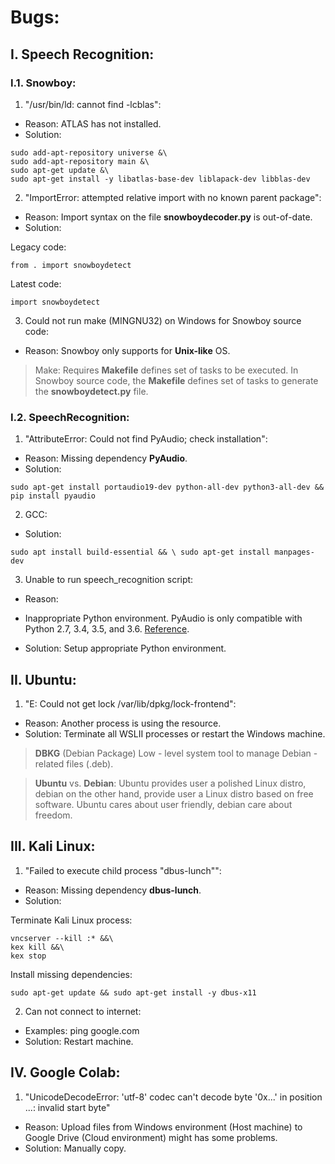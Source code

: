 # Bugs: 
## I. Speech Recognition: 
### I.1. Snowboy: 

1. "/usr/bin/ld: cannot find -lcblas": 
* Reason: ATLAS has not installed.
* Solution:
```
sudo add-apt-repository universe &\
sudo add-apt-repository main &\
sudo apt-get update &\
sudo apt-get install -y libatlas-base-dev liblapack-dev libblas-dev
```

2. "ImportError: attempted relative import with no known parent package": 
* Reason: Import syntax on the file **snowboydecoder.py** is out-of-date.
* Solution: 

Legacy code: 
```
from . import snowboydetect
```

Latest code: 
```
import snowboydetect
```

3. Could not run make (MINGNU32) on Windows for Snowboy source code:
* Reason: Snowboy only supports for **Unix-like** OS.
> Make: Requires **Makefile** defines set of tasks to be executed. In Snowboy source code, the **Makefile** defines set of tasks to generate the **snowboydetect.py** file.

### I.2. SpeechRecognition: 
1. "AttributeError: Could not find PyAudio; check installation": 
* Reason: Missing dependency **PyAudio**.
* Solution: 
```
sudo apt-get install portaudio19-dev python-all-dev python3-all-dev && pip install pyaudio
```

2. GCC: 
* Solution: 
```
sudo apt install build-essential && \ sudo apt-get install manpages-dev
```

3.  Unable to run speech_recognition script:
* Reason: 
- Inappropriate Python environment. PyAudio is only compatible with Python 2.7, 3.4, 3.5, and 3.6. [Reference](https://people.csail.mit.edu/hubert/pyaudio/#:%7E:text=Note%3A%20As%20of%20this%20update,4).
* Solution: Setup appropriate Python environment.

## II. Ubuntu: 
1. "E: Could not get lock /var/lib/dpkg/lock-frontend": 
* Reason: Another process is using the resource.
* Solution: Terminate all WSLII processes or restart the Windows machine.
> **DBKG** (Debian Package) Low - level system tool to manage Debian - related files (.deb).

> **Ubuntu** vs. **Debian**: Ubuntu provides user a polished Linux distro, debian on the other hand, provide user a Linux distro based on free software. Ubuntu cares about user friendly, debian care about freedom.

## III. Kali Linux: 
1. "Failed to execute child process "dbus-lunch"": 
* Reason: Missing dependency **dbus-lunch**.
* Solution: 

Terminate Kali Linux process:
```
vncserver --kill :* &&\ 
kex kill &&\
kex stop
```

Install missing dependencies:
```
sudo apt-get update && sudo apt-get install -y dbus-x11
```

2. Can not connect to internet:
* Examples: ping google.com
* Solution: Restart machine.

## IV. Google Colab: 
1. "UnicodeDecodeError: 'utf-8' codec can't decode byte '0x...' in position ...: invalid start byte"
* Reason: Upload files from Windows environment (Host machine) to Google Drive (Cloud environment) might has some problems.
* Solution: Manually copy.

